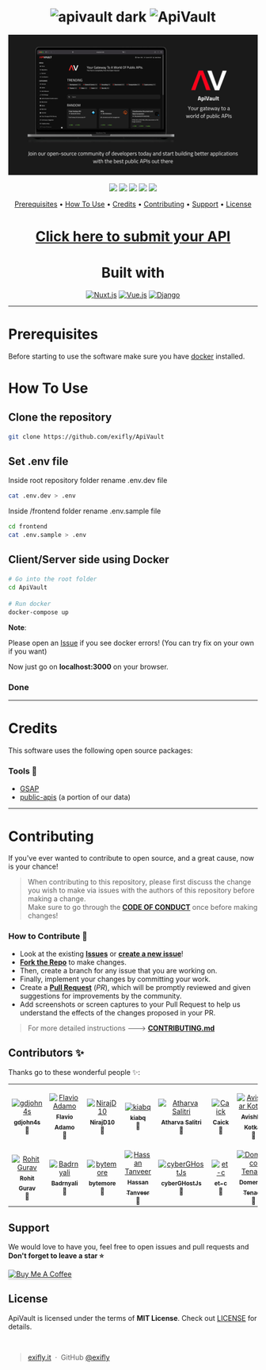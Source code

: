 <h1 align="center">
    <img src="https://raw.githubusercontent.com/Exifly/ApiVault/main/frontend/public/img/apivault-full-dark-nobg.png#gh-dark-mode-only" alt="apivault dark" width="200">
    <img src="https://raw.githubusercontent.com/Exifly/ApiVault/main/frontend/public/img/apivault-full-light-nobg.png#gh-light-mode-only" alt="ApiVault" width="200">
  <br>
</h1>

![screenshot](./assets/Hero.png)

<p align="center">
    <a href="https://github.com/Exifly/ApiVault/tree/main" alt="Stable">
        <img src="https://img.shields.io/badge/stable-1.4.0-green?style=for-the-badge" /></a>
    <a href="https://github.com/Exifly/ApiVault/tree/beta_v2.0.0-b1" alt="Beta">
        <img src="https://img.shields.io/badge/beta-2.0.0-blue?style=for-the-badge" /></a>
    <a href="https://github.com/exifly/apivault/graphs/contributors" alt="Contributors">
        <img src="https://img.shields.io/github/contributors/exifly/apivault?style=for-the-badge" /></a>
    <a href="https://github.com/exifly/apivault/pulse" alt="Activity">
        <img src="https://img.shields.io/github/commit-activity/m/exifly/apivault?style=for-the-badge" /></a>
    <a href="https://github.com/exifly/apivault/graphs/contributors" alt="Contributors">
        <img src="https://img.shields.io/github/actions/workflow/status/exifly/apivault/node.js.yml?style=for-the-badge" /></a><br>
</p>

<p align="center">
  <a href="#prerequisites">Prerequisites</a> •
  <a href="#how-to-use">How To Use</a> •
  <a href="#credits">Credits</a> •
  <a href="#contributing">Contributing</a> •
  <a href="#support">Support</a> •
  <a href="#license">License</a>
</p>

<h1 align="center">
  <a href="https://github.com/Exifly/ApiVault/issues/new?assignees=&labels=add+api&template=add-your-api.md&title=%5BAPIFT%5D">Click here to submit your API</a>
</h1>

<div align="center">

  # Built with
  [![Nuxt.js](https://img.shields.io/badge/nuxt.js-35495E?style=for-the-badge&logo=nuxtdotjs&logoColor=4FC08D)](https://nuxt.com/)
  [![Vue.js](https://img.shields.io/badge/Vue.js-35495E?style=for-the-badge&logo=vuedotjs&logoColor=4FC08D)](https://vuejs.org/)
  [![Django](https://img.shields.io/badge/Django-000000?style=for-the-badge&logo=django&logoColor=white)](https://www.djangoproject.com/start/overview/)




</div>

<hr />

# Prerequisites
Before starting to use the software make sure you have <a href="https://www.docker.com/">docker</a> installed.

# How To Use

## Clone the repository
```bash
git clone https://github.com/exifly/ApiVault
```

## Set .env file
Inside root repository folder rename .env.dev file
```bash
cat .env.dev > .env
```

Inside /frontend folder rename .env.sample file
```bash
cd frontend
cat .env.sample > .env
```
## Client/Server side using Docker
```bash
# Go into the root folder
cd ApiVault

# Run docker
docker-compose up
```

**Note**:

Please open an [Issue](https://github.com/Exifly/ApiVault/issues/new?assignees=&labels=&projects=&template=bug_report.md&title=) if you see docker errors! (You can try fix on your own if you want)

Now just go on **localhost:3000** on your browser.


### Done

<hr />

# Credits 

This software uses the following open source packages:

### Tools 🔧
- [GSAP](https://greensock.com/gsap/)
- [public-apis](https://github.com/public-apis/public-apis) (a portion of our data)

<hr />

# Contributing 

If you've ever wanted to contribute to open source, and a great cause, now is your chance!

> When contributing to this repository, please first discuss the change you wish to make via issues with the authors of this repository before making a change. <br>
> Make sure to go through the **[CODE OF CONDUCT](https://github.com/Exifly/ApiVault/blob/main/CODE_OF_CONDUCT.md)** once before making changes!

### How to Contribute 🤔

- Look at the existing [**Issues**](https://github.com/Exifly/ApiVault/issues) or [**create a new issue**](https://github.com/Exifly/ApiVault/issues/new/choose)!
- [**Fork the Repo**](https://github.com/Exifly/ApiVault/fork) to make changes. 
- Then, create a branch for any issue that you are working on. 
- Finally, implement your changes by committing your work.
- Create a **[Pull Request](https://github.com/Exifly/ApiVault/compare)** (_PR_), which will be promptly reviewed and given suggestions for improvements by the community.
- Add screenshots or screen captures to your Pull Request to help us understand the effects of the changes proposed in your PR.

> For more detailed instructions ---> **[CONTRIBUTING.md](https://github.com/Exifly/ApiVault/blob/main/CONTRIBUTING.md)**

## Contributors ✨

Thanks go to these wonderful people ✨:

<!-- ALL-CONTRIBUTORS-LIST:START - Do not remove or modify this section -->
<!-- prettier-ignore-start -->
<!-- markdownlint-disable -->
<table>
  <tbody>
    <tr>
      <td align="center"><a href="https://github.com/gdjohn4s"><img src="https://avatars.githubusercontent.com/u/19678157?v=4?s=100" width="100px;" alt="gdjohn4s"/><br /><sub><b>gdjohn4s</b></sub></a><br />🥳</td>
      <td align="center"><a href="https://github.com/FlavioAdamo"><img src="https://avatars.githubusercontent.com/u/46765573?v=4?s=100" width="100px;" alt="Flavio Adamo"/><br /><sub><b>Flavio Adamo</b></sub></a><br />🥳</td>
      <td align="center"><a href="https://github.com/NirajD10"><img src="https://avatars.githubusercontent.com/u/66014487?v=4" width="100px;" alt="NirajD10"/><br /><sub><b>NirajD10</b></sub></a><br />🥳</td>
      <td align="center"><a href="https://github.com/kiabq"><img src="https://avatars.githubusercontent.com/u/44178907?v=4" width="100px;" alt="kiabq"/><br /><sub><b>kiabq</b></sub></a><br />🥳</td>
      <td align="center"><a href="https://github.com/the-amazing-atharva"><img src="https://avatars.githubusercontent.com/u/121221252?v=4" width="100px;" alt="Atharva Salitri"/><br /><sub><b>Atharva Salitri</b></sub></a><br />🥳</td>
      <td align="center"><a href="https://github.com/caickPassarella"><img src="https://avatars.githubusercontent.com/u/25408543?v=4" width="100px;" alt="Caick"/><br /><sub><b>Caick</b></sub></a><br />🥳</td>
      <td align="center"><a href="https://github.com/kotkaravishkar"><img src="https://avatars.githubusercontent.com/u/94035734?v=4" width="100px;" alt="Avishkar Kotkar
"/><br /><sub><b>Avishkar Kotkar
</b></sub></a><br />🥳</td>
      <td align="center"><a href="https://github.com/iamjamesfrancis"><img src="https://avatars.githubusercontent.com/u/55175085?v=4" width="100px;" alt="James Francis
"/><br /><sub><b>James Francis
</b></sub></a><br />🥳</td>
      <td align="center"><a href="https://github.com/MOHDNEHALKHAN"><img src="https://avatars.githubusercontent.com/u/125626654?v=4" width="100px;" alt="MOHD NEHAL KHAN
"/><br /><sub><b>MOHD NEHAL
</b></sub></a><br />🥳</td>
      <td align="center"><a href="https://github.com/tarunsamanta2k20"><img src="https://avatars.githubusercontent.com/u/55488549?v=4" width="100px;" alt="Tarun Samanta"/><br /><sub><b>Tarun Samanta
</b></sub></a><br />🥳</td>
    </tr>
    <tr>
       <td align="center"><a href="https://github.com/realrohitgurav"><img src="https://avatars.githubusercontent.com/u/110970889?v=4" width="100px;" alt="Rohit Gurav"/><br /><sub><b>Rohit Gurav
</b></sub></a><br />🥳</td>
       <td align="center"><a href="https://github.com/Badrnyali"><img src="https://avatars.githubusercontent.com/u/71897147?v=4" width="100px;" alt="Badrnyali"/><br /><sub><b>Badrnyali
         </b></sub></a><br />🥳</td>
        <td align="center"><a href="https://github.com/gianmazzoran"><img src="https://avatars.githubusercontent.com/u/16735648?v=4" width="100px;" alt="bytemore"/><br /><sub><b>bytemore
      </b></sub></a><br />🥳</td>
        <td align="center"><a href="https://github.com/HassanTanveer"><img src="https://avatars.githubusercontent.com/u/57575219?v=4" width="100px;" alt="Hassan Tanveer"/><br /><sub><b>Hassan Tanveer
      </b></sub></a><br />🥳</td>
        <td align="center"><a href="https://github.com/cyberGHostJs"><img src="https://avatars.githubusercontent.com/u/105425922?v=4" width="100px;" alt="cyberGHostJs"/><br /><sub><b>cyberGHostJs
      </b></sub></a><br />🥳</td>
        <td align="center"><a href="https://github.com/et-c"><img src="https://avatars.githubusercontent.com/u/54663819?v=4" width="100px;" alt="et-c"/><br /><sub><b>et-c
      </b></sub></a><br />🥳</td>
        <td align="center"><a href="https://github.com/DomeT99"><img src="https://avatars.githubusercontent.com/u/85518808?v=4" width="100px;" alt="Domenico Tenace"/><br /><sub><b>Domenico Tenace
      </b></sub></a><br />🥳</td>
    </tr>
  </tbody>
</table>

## Support 

We would love to have you, feel free to open issues and pull requests and **Don't forget to leave a star ⭐**

<a href="https://www.buymeacoffee.com/exifly" target="_blank"><img src="https://www.buymeacoffee.com/assets/img/custom_images/purple_img.png" alt="Buy Me A Coffee" style="height: 41px !important;width: 174px !important;box-shadow: 0px 3px 2px 0px rgba(190, 190, 190, 0.5) !important;-webkit-box-shadow: 0px 3px 2px 0px rgba(190, 190, 190, 0.5) !important;" ></a>

## License 
ApiVault is licensed under the terms of **MIT License**. Check out [LICENSE](https://github.com/Exifly/ApiVault/blob/main/LICENSE) for details.

<br>

> [exifly.it](https://exifly.it) &nbsp;&middot;&nbsp;
> GitHub [@exifly](https://github.com/Exifly) &nbsp;

